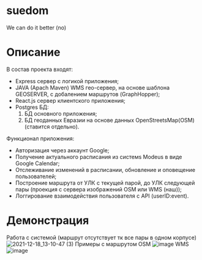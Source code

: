 # suedom
We can  do it better (no)

# Описание
В состав проекта входят:
  * Express сервер с логикой приложения;
  * JAVA (Apach Maven) WMS гео-сервер, на основе шаблона GEOSERVER, c добалением маршрутов (GraphHopper);
  * React.js сервер клиентского приложения;
  * Postgres БД:
    1) БД основного приложения;
    2) БД геоданных Евразии на основе данных OpenStreetsMap(OSM) (ставится отдельно).

Функционал приложения:
  * Авторизация через аккаунт Google;
  * Получение актуального расписания из системs Modeus в виде Google Calendar;
  * Отслеживание изменений в расписании, обновление и оповещение пользователей;
  * Построение маршрута от УЛК с текущей парой, до УЛК следующей пары (проекция с сервера изображений OSM или WMS (наш));
  * Логгирование взаимодействия пользователя с API (userID:event).
 
# Демонстрация
 Работа с системой (маршрут отсутствует тк все пары в одном корпусе)
![2021-12-18_13-10-47 (3)](https://user-images.githubusercontent.com/57614452/146635454-011b39a5-82da-41e5-ba1c-1bcb96dd334b.gif)
 Примеры с маршрутом
 OSM 
 ![image](https://user-images.githubusercontent.com/57614452/146635567-4c3d9834-a7e9-4329-a2da-fbbfa2c63a11.png)
 WMS
 ![image](https://user-images.githubusercontent.com/57614452/146635593-4b207281-d92e-4be8-b2c1-4b3b9a5b4b2d.png)
